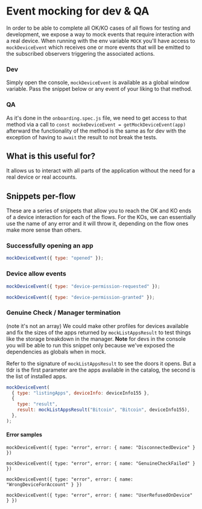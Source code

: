 # Event mocking for dev & QA

In order to be able to complete all OK/KO cases of all flows for testing and development, we expose a way to mock events that require interaction with a real device. When running with the env variable `MOCK` you'll have access to `mockDeviceEvent` which receives one or more events that will be emitted to the subscribed observers triggering the associated actions.

### Dev

Simply open the console, `mockDeviceEvent` is available as a global window variable. Pass the snippet below or any event of your liking to that method.

### QA

As it's done in the `onboarding.spec.js` file, we need to get access to that method via a call to `const mockeDeviceEvent = getMockDeviceEvent(app)` afterward the functionality of the method is the same as for dev with the exception of having to `await` the result to not break the tests.

## What is this useful for?

It allows us to interact with all parts of the application without the need for a real device or real accounts.

## Snippets per-flow

These are a series of snippets that allow you to reach the OK and KO ends of a device interaction for each of the flows. For the KOs, we can essentially use the name of any error and it will throw it, depending on the flow ones make more sense than others.

### Successfully opening an app

```js
mockDeviceEvent({ type: "opened" });
```

### Device allow events

```js
mockDeviceEvent({ type: "device-permission-requested" });
```

```js
mockDeviceEvent({ type: "device-permission-granted" });
```

### Genuine Check / Manager termination

(note it's not an array) We could make other profiles for devices available and fix the sizes of the apps returned by `mockListAppsResult` to test things like the storage breakdown in the manager. **Note** for devs in the console you will be able to run this snippet only because we've exposed the dependencies as globals when in mock.

Refer to the signature of `mockListAppsResult` to see the doors it opens. But a tldr is the first parameter are the apps available in the catalog, the second is the list of installed apps.

```js
mockDeviceEvent(
  { type: "listingApps", deviceInfo: deviceInfo155 },
  {
    type: "result",
    result: mockListAppsResult("Bitcoin", "Bitcoin", deviceInfo155),
  },
);
```

#### Error samples

```
mockDeviceEvent({ type: "error", error: { name: "DisconnectedDevice" } })

mockDeviceEvent({ type: "error", error: { name: "GenuineCheckFailed" } })

mockDeviceEvent({ type: "error", error: { name: "WrongDeviceForAccount" } })

mockDeviceEvent({ type: "error", error: { name: "UserRefusedOnDevice" } })
```

